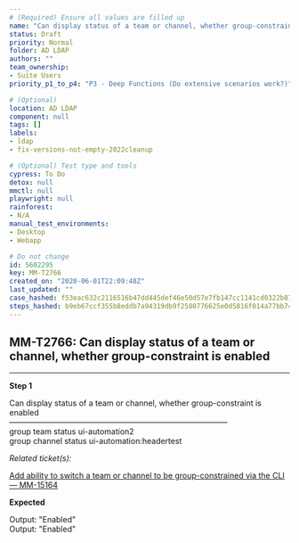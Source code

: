 ```yaml
---
# (Required) Ensure all values are filled up
name: "Can display status of a team or channel, whether group-constraint is enabled"
status: Draft
priority: Normal
folder: AD LDAP
authors: ""
team_ownership: 
- Suite Users
priority_p1_to_p4: "P3 - Deep Functions (Do extensive scenarios work?)"

# (Optional)
location: AD LDAP
component: null
tags: []
labels: 
- ldap
- fix-versions-not-empty-2022cleanup

# (Optional) Test type and tools
cypress: To Do
detox: null
mmctl: null
playwright: null
rainforest: 
- N/A
manual_test_environments: 
- Desktop
- Webapp

# Do not change
id: 5602295
key: MM-T2766
created_on: "2020-06-01T22:09:48Z"
last_updated: ""
case_hashed: f53eac632c2116516b47dd445def46e50d57e7fb147cc1141cd0322b879436e3118237478555a9d5ff80d7a7c03f4658
steps_hashed: b9eb67ccf355b8eddb7a94319db9f2580776625e0d5816f014a77bb741fbeaa40155dd3b911f3c61ec1598a839f61a0b
---
```


<!-- (Auto-generated) Based on frontmatter's "key" and "name" -->

## MM-T2766: Can display status of a team or channel, whether group-constraint is enabled

---

**Step 1**

Can display status of a team or channel, whether group-constraint is enabled\
————————————————————————————\
group team status ui-automation2\
group channel status ui-automation:headertest

_Related ticket(s):_

[Add ability to switch a team or channel to be group-constrained via the CLI — MM-15164](https://mattermost.atlassian.net/browse/MM-15164)

**Expected**

Output: "Enabled"\
Output: "Enabled"
